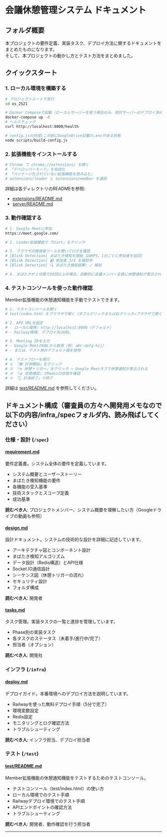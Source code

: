 # 会議休憩管理システム ドキュメント

## フォルダ概要

本プロジェクトの要件定義、実装タスク、デプロイ方法に関するドキュメントをまとめたものになります。<br>
そして、本プロジェクトの動かし方とテスト方法をまとめました。


## クイックスタート


### 1. ローカル環境を構築する

```bash
# プロジェクトルートで実行
cd os_2521

# Docker Composeで起動（ローカルサーバーを使う場合のみ、現状サーバーのデプロイ済みなのでそこからの実行も可能なので任意）
docker-compose up -d
# ヘルスチェック
curl http://localhost:8000/health

# config.jsの作成(この前にGoogleDrive記載の.envがある状態
node scripts/build-config.js
```

### 2. 拡張機能をインストールする

```bash
# Chrome で chrome://extensions/ を開く
# 「デベロッパーモード」を有効化
# 「パッケージ化されていない拡張機能を読み込む」
# extensions/leader と extensions/member を選択
```

詳細は各ディレクトリのREADMEを参照:
- [extensions/README.md](../extensions/README.md)
- [server/README.md](../server/README.md)

### 3. 動作確認する

```bash
# 1. Google Meetに参加
https://meet.google.com/

# 2. Leader拡張機能で「Start」をクリック

# 3. ブラウザの開発者ツールを開いてログを確認
# [Blink Detection] まばたき検知を開始（10HPS、1分ごとに参加者を巡回）
# [Blink Detection] 📹 参加者 3/4 を検知中
# [Blink Detection] 🔍 まばたき検知結果: ✓ 検知

# 4. まばたきが１分間で20回以上の場合、自動的に会議メンバー全員に休憩通知が表示される
```

### 4. テストコンソールを使った動作確認

Member拡張機能の休憩通知機能を手動でテストできます。

```bash
# 1. テストコンソールを開く
# test/index.html をブラウザで開く（ダブルクリックまたは右クリック→ブラウザで開く）

# 2. API URLを設定
# - ローカル環境: http://localhost:8000（デフォルト）
# - Railway環境: デプロイ先のURL

# 3. Meeting IDを入力
# - Google MeetのURLから取得（例: abc-defg-hij）
# - または、テスト用のデフォルト値を使用

# 4. テストフローを実行
# ① 「🟢 計測開始」をクリック
# ② 「☕ 休憩トリガー」をクリック → Google Meetタブで休憩通知が表示される
# ③ 「📊 状態確認」でRedisの状態を確認
# ④ 「🔴 計測終了」で終了
```

詳細は [test/README.md](../test/README.md) を参照してください。


## ドキュメント構成（審査員の方々へ開発用メモなので以下の内容/infra,/specフォルダ内、読み飛ばしてください）

### 仕様・設計 (`/spec`)

#### [requirement.md](spec/requirement.md)
要件定義書。システム全体の要件を定義しています。

- システム概要とユーザーストーリー
- まばたき検知機能の要件
- 各機能の受入基準
- 技術スタックとスコープ定義
- 成功基準

**読むべき人**: プロジェクトメンバー、システム概要を理解したい方（Googleドライブの動画も参照）

#### [design.md](spec/design.md)
設計ドキュメント。システムの技術的な設計を詳細に記述しています。

- アーキテクチャ図とコンポーネント設計
- まばたき検知アルゴリズム
- データ設計（Redis構造）とAPI仕様
- Socket.IO通信設計
- シーケンス図（休憩トリガーの流れ）
- セキュリティ設計
- フォルダ構成

**読むべき人**: 開発者

#### [tasks.md](spec/tasks.md)
タスク管理。実装タスクの一覧と進捗を管理しています。

- Phase別の実装タスク
- 各タスクのステータス（未着手/進行中/完了）
- 担当者（オプション）

**読むべき人**: 開発社

### インフラ (`/infra`)

#### [deploy.md](infra/deploy.md)
デプロイガイド。本番環境へのデプロイ方法を説明しています。

- Railwayを使った無料デプロイ手順（5分で完了）
- 環境変数設定
- Redis設定
- モニタリングとログ確認方法
- トラブルシューティング

**読むべき人**: インフラ担当、デプロイ担当者

### テスト (`/test`)

#### [test/README.md](../test/README.md)
Member拡張機能の休憩通知機能をテストするためのテストコンソール。

- テストコンソール（test/index.html）の使い方
- ローカル環境でのテスト手順
- Railwayデプロイ環境でのテスト手順
- APIエンドポイントの確認方法
- トラブルシューティング

**読むべき人**: 開発者、動作確認を行う担当者

---
